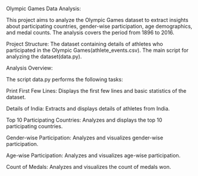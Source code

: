 Olympic Games Data Analysis:

This project aims to analyze the Olympic Games dataset to extract insights about participating countries, gender-wise participation, age demographics, and medal counts.
The analysis covers the period from 1896 to 2016.

Project Structure:
 The dataset containing details of athletes who participated in the Olympic Games(athlete_events.csv).
 The main script for analyzing the dataset(data.py).

Analysis Overview:

The script data.py performs the following tasks:

Print First Few Lines: Displays the first few lines and basic statistics of the dataset.

Details of India: Extracts and displays details of athletes from India.

Top 10 Participating Countries: Analyzes and displays the top 10 participating countries.

Gender-wise Participation: Analyzes and visualizes gender-wise participation.

Age-wise Participation: Analyzes and visualizes age-wise participation.

Count of Medals: Analyzes and visualizes the count of medals won.
